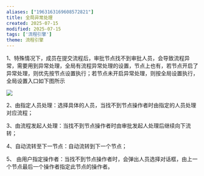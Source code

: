```yaml
---
aliases: ["1963163169608572821"]
title: 全局异常处理
created: 2025-07-15
modified: 2025-07-15
tags: ['流程引擎']
theme: 流程引擎
---
```


1、特殊情况下，成员在提交流程后，审批节点找不到审批人员，会导致流程异常，需要用到异常处理，全局有流程异常处理的设置，节点上也有，若节点开启了异常处理，则优先按节点设置执行；若节点未开启异常处理，则按全局设置执行，全局设置入口如下图所示

![](a653b8612a950c0b5b709a9be6186243.jpg)

2、由指定人员处理：选择具体的人员，当找不到节点操作者时由指定的人员处理对应流程；

3、由流程发起人处理：当找不到节点操作者时由审批发起人处理后继续向下流转；

4、自动流转至下一节点：自动流转到下一个节点；

5、 由用户指定操作者：当找不到节点操作者时，会弹出人员选择对话框，由上一个节点最后一个操作者指定此节点的操作者。
